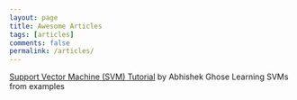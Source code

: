 ```yaml
---
layout: page
title: Awesome Articles
tags: [articles]
comments: false
permalink: /articles/
---
```



[Support Vector Machine (SVM) Tutorial](https://blog.statsbot.co/support-vector-machines-tutorial-c1618e635e93) by Abhishek Ghose
Learning SVMs from examples
